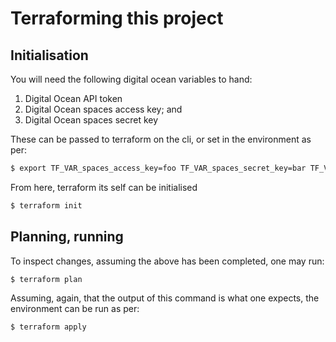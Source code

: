 # Terraforming this project

## Initialisation

You will need the following digital ocean variables to hand:
 1. Digital Ocean API token
 1. Digital Ocean spaces access key; and
 1. Digital Ocean spaces secret key

These can be passed to terraform on the cli, or set in the environment as per:

```bash
$ export TF_VAR_spaces_access_key=foo TF_VAR_spaces_secret_key=bar TF_VAR_do_token=baz
```

From here, terraform its self can be initialised

```bash
$ terraform init
```

## Planning, running

To inspect changes, assuming the above has been completed, one may run:

```bash
$ terraform plan
```

Assuming, again, that the output of this command is what one expects, the environment can be run as per:

```bash
$ terraform apply
```
